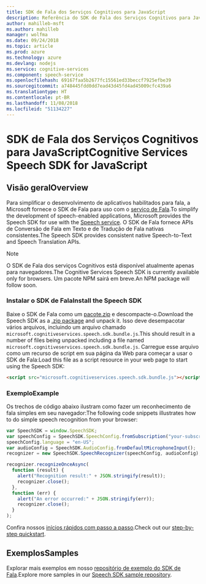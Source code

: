 ```yaml
---
title: SDK de Fala dos Serviços Cognitivos para JavaScript
description: Referência do SDK de Fala dos Serviços Cognitivos para JavaScript
author: mahilleb-msft
ms.author: mahilleb
manager: wolfma
ms.date: 09/24/2018
ms.topic: article
ms.prod: azure
ms.technology: azure
ms.devlang: nodejs
ms.service: cognitive-services
ms.component: speech-service
ms.openlocfilehash: 69167faa5b2677fc15561ed33beccf7925efbe39
ms.sourcegitcommit: a748445fdd0dd7ead43d45fd4ad45009cfc439a6
ms.translationtype: HT
ms.contentlocale: pt-BR
ms.lasthandoff: 11/08/2018
ms.locfileid: "51134227"
---
```

# <a name="cognitive-services-speech-sdk-for-javascript"></a><span data-ttu-id="6e737-103">SDK de Fala dos Serviços Cognitivos para JavaScript</span><span class="sxs-lookup"><span data-stu-id="6e737-103">Cognitive Services Speech SDK for JavaScript</span></span>

## <a name="overview"></a><span data-ttu-id="6e737-104">Visão geral</span><span class="sxs-lookup"><span data-stu-id="6e737-104">Overview</span></span>

<span data-ttu-id="6e737-105">Para simplificar o desenvolvimento de aplicativos habilitados para fala, a Microsoft fornece o SDK de Fala para uso com o [serviço de Fala](https://aka.ms/csspeech).</span><span class="sxs-lookup"><span data-stu-id="6e737-105">To simplify the development of speech-enabled applications, Microsoft provides the Speech SDK for use with the [Speech service](https://aka.ms/csspeech).</span></span>
<span data-ttu-id="6e737-106">O SDK de Fala fornece APIs de Conversão de Fala em Texto e de Tradução de Fala nativas consistentes.</span><span class="sxs-lookup"><span data-stu-id="6e737-106">The Speech SDK provides consistent native Speech-to-Text and Speech Translation APIs.</span></span>

> [!NOTE]
> <span data-ttu-id="6e737-107">O SDK de Fala dos serviços Cognitivos está disponível atualmente apenas para navegadores.</span><span class="sxs-lookup"><span data-stu-id="6e737-107">The Cognitive Services Speech SDK is currently available only for browsers.</span></span>
> <span data-ttu-id="6e737-108">Um pacote NPM sairá em breve.</span><span class="sxs-lookup"><span data-stu-id="6e737-108">An NPM package will follow soon.</span></span>

### <a name="install-the-speech-sdk"></a><span data-ttu-id="6e737-109">Instalar o SDK de Fala</span><span class="sxs-lookup"><span data-stu-id="6e737-109">Install the Speech SDK</span></span>

<span data-ttu-id="6e737-110">Baixe o SDK de Fala como um [pacote.zip](https://aka.ms/csspeech/jsbrowserpackage) e descompacte-o.</span><span class="sxs-lookup"><span data-stu-id="6e737-110">Download the Speech SDK as a [.zip package](https://aka.ms/csspeech/jsbrowserpackage) and unpack it.</span></span>
<span data-ttu-id="6e737-111">Isso deve desempacotar vários arquivos, incluindo um arquivo chamado `microsoft.cognitiveservices.speech.sdk.bundle.js`.</span><span class="sxs-lookup"><span data-stu-id="6e737-111">This should result in a number of files being unpacked including a file named `microsoft.cognitiveservices.speech.sdk.bundle.js`.</span></span>
<span data-ttu-id="6e737-112">Carregue esse arquivo como um recurso de script em sua página da Web para começar a usar o SDK de Fala:</span><span class="sxs-lookup"><span data-stu-id="6e737-112">Load this file as a script resource in your web page to start using the Speech SDK:</span></span>

```html
<script src="microsoft.cognitiveservices.speech.sdk.bundle.js"></script>
```

### <a name="example"></a><span data-ttu-id="6e737-113">Exemplo</span><span class="sxs-lookup"><span data-stu-id="6e737-113">Example</span></span> 

<span data-ttu-id="6e737-114">Os trechos de código abaixo ilustram como fazer um reconhecimento de fala simples em seu navegador:</span><span class="sxs-lookup"><span data-stu-id="6e737-114">The following code snippets illustrates how to do simple speech recognition from your browser:</span></span>

```javascript 
var SpeechSDK = window.SpeechSDK;
var speechConfig = SpeechSDK.SpeechConfig.fromSubscription("your-subscription-key", "your-service-region");
speechConfig.language = "en-US";
var audioConfig = SpeechSDK.AudioConfig.fromDefaultMicrophoneInput();
recognizer = new SpeechSDK.SpeechRecognizer(speechConfig, audioConfig);

recognizer.recognizeOnceAsync(
  function (result) {
    alert("Recognition result:" + JSON.stringify(result));
    recognizer.close();
  },
  function (err) {
    alert("An error occurred:" + JSON.stringify(err));
    recognizer.close();
  }
);
``` 

<span data-ttu-id="6e737-115">Confira nossos [inícios rápidos com passo a passo](/azure/cognitive-services/speech-service/quickstart-js-browser).</span><span class="sxs-lookup"><span data-stu-id="6e737-115">Check out our [step-by-step quickstart](/azure/cognitive-services/speech-service/quickstart-js-browser).</span></span>

## <a name="samples"></a><span data-ttu-id="6e737-116">Exemplos</span><span class="sxs-lookup"><span data-stu-id="6e737-116">Samples</span></span>

<span data-ttu-id="6e737-117">Explorar mais exemplos em nosso [repositório de exemplo do SDK de Fala](https://aka.ms/csspeech/samples).</span><span class="sxs-lookup"><span data-stu-id="6e737-117">Explore more samples in our [Speech SDK sample repository](https://aka.ms/csspeech/samples).</span></span>
